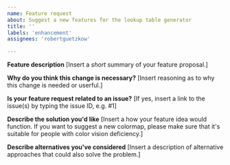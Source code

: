 ```yaml
---
name: Feature request
about: Suggest a new features for the lookup table generator
title: ''
labels: 'enhancement'
assignees: 'robertguetzkow'

---
```


**Feature description**
[Insert a *short* summary of your feature proposal.]

**Why do you think this change is necessary?**
[Insert reasoning as to why this change is needed or userful.]

**Is your feature request related to an issue?**
[If yes, insert a link to the issue(s) by typing the issue ID, e.g. #1]

**Describe the solution you'd like**
[Insert a how your feature idea would function. If you want to suggest a new colormap, please make sure that it's suitable for people with color vision deficiency.]

**Describe alternatives you've considered**
[Insert a description of alternative approaches that could also solve the problem.]
